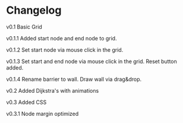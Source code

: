 # Changelog

v0.1    Basic Grid

v0.1.1  Added start node and end node to grid. 

v0.1.2  Set start node via mouse click in the grid.

v0.1.3  Set start and end node via mouse click in the grid. Reset button added.

v0.1.4  Rename barrier to wall. Draw wall via drag&drop.

v0.2    Added Dijkstra's with animations

v0.3    Added CSS

v0.3.1 Node margin optimized